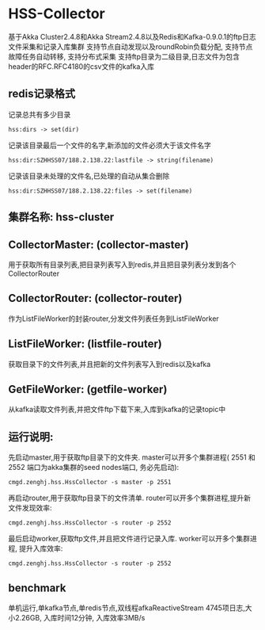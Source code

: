 HSS-Collector
========
基于Akka Cluster2.4.8和Akka Stream2.4.8以及Redis和Kafka-0.9.0.1的ftp日志文件采集和记录入库集群
支持节点自动发现以及roundRobin负载分配, 支持节点故障任务自动转移, 支持分布式采集
支持ftp目录为二级目录,日志文件为包含header的RFC.RFC4180的csv文件的kafka入库

## redis记录格式
记录总共有多少目录

``hss:dirs -> set(dir)``

记录该目录最后一个文件的名字,新添加的文件必须大于该文件名字

``hss:dir:SZHHSS07/188.2.138.22:lastfile -> string(filename)``

记录该目录未处理的文件名,已处理的自动从集合删除

``hss:dir:SZHHSS07/188.2.138.22:files -> set(filename)``

## 集群名称: hss-cluster
## CollectorMaster: (collector-master)
用于获取所有目录列表,把目录列表写入到redis,并且把目录列表分发到各个CollectorRouter
## CollectorRouter: (collector-router)
作为ListFileWorker的封装router,分发文件列表任务到ListFileWorker
## ListFileWorker: (listfile-router)
获取目录下的文件列表,并且把新的文件列表写入到redis以及kafka
## GetFileWorker: (getfile-worker)
从kafka读取文件列表,并把文件ftp下载下来,入库到kafka的记录topic中


## 运行说明:
先启动master,用于获取ftp目录下的文件夹. master可以开多个集群进程( 2551 和 2552 端口为akka集群的seed nodes端口, 务必先启动): 

``cmgd.zenghj.hss.HssCollector -s master -p 2551``

再启动router,用于获取ftp目录下的文件清单. router可以开多个集群进程,提升新文件发现效率:

``cmgd.zenghj.hss.HssCollector -s router -p 2552``

最后启动worker,获取ftp文件,并且把文件进行记录入库. worker可以开多个集群进程, 提升入库效率:

``cmgd.zenghj.hss.HssCollector -s router -p 2552``

## benchmark
单机运行,单kafka节点,单redis节点,双线程afkaReactiveStream
4745项日志,大小2.26GB, 入库时间12分钟, 入库效率3MB/s

